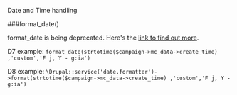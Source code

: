 Date and Time handling

###format_date()

format_date is being deprecated. Here's the [link to find out more](https://api.drupal.org/api/drupal/core!includes!common.inc/function/format_date/8).

D7 example:
`format_date(strtotime($campaign->mc_data->create_time) ,'custom','F j, Y - g:ia')`

D8 example:
`\Drupal::service('date.formatter')->format(strtotime($campaign->mc_data->create_time) ,'custom','F j, Y - g:ia')`
